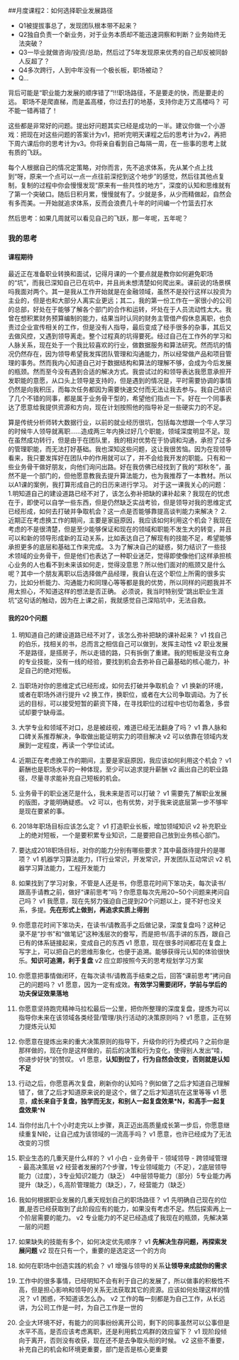 ##月度课程2：如何选择职业发展路径
- Q1被提拔事总了，发现团队根本带不起来？
- Q2独自负责一个新业务，对于业务本质却不能迅速洞察和判断？业务始终无法突破？
- Q3一毕业就做咨询/投资/总助，然后过了5年发现原来优秀的自己却反被同龄人反超了？
- Q4多次跨行，人到中年没有一个极长板，职场被动？
- Q...


背后可能是“职业能力发展的顺序错了”!!!职场路径，不是要走的快，而是要走的远。
职场不是爬直梯，而是盖高楼，你过去打的地基，支持你走万丈高楼吗？
可不能一错再错了！

这些都是非常好的问题。提出好问题其实已经是成功的一半。建议你做一个小游戏：把现在对这些问题的答案计为v1，把听完明天课程之后的思考计为v2，再把下周六课后你的思考计为v3。你将亲自看到自己每隔一周，在一些事的思考上就有质的飞跃。

每个人根据自己的情况定策略，对你而言，先不追求体系，先从某个点上找到“呀，原来一个点可以一点一点往前深挖到这个地步”的感觉，然后往其他点复制，复制的过程中你会慢慢发现“原来有一些共性的地方”，深度的认知和思维就有了第一个突破口。随后日积月累，慢慢就有了。少就是多，从少而精做起，自然会有多而美。一开始就追求体系，反而会浪费几十年的时间编一个竹篮去打水

然后思考：如果几周就可以看见自己的飞跃，那一年呢，五年呢？

### 我的思考
#### 课程期待
最近正在准备职业转换和面试，记得月课的一个要点就是教你如何避免职场的“坑”，而我已深知自己已在坑中，并且尚未想清楚如何爬出来。课前说的场景棋吗我面对两个。其一是我从工作开始就是在金融领域，虽然不是投行这样以投资为主业的，但是也和大部分人离实业更远；其二，我的第一份工作在一家很小的公司的总部，好处在于能够了解各个部门的合作和运转，坏处在于人员流动性太大。我曾在想积累财务预算编制的能力，结果当时认同的财务主管借产假休息离职，也负责过企业宣传相关的工作，但是没有人指导，最后变成了经手很多的杂事，其后又去做风控，又遇到领导离走。整个过程真的坑得要死。经过自己在工作外的学习和人脉关系，现在处于一个我比较喜欢的行业，做数据服务和算法研究。然而坑的情况仍然存在，因为领导希望我发挥团队管理和沟通能力，所以经常做产品和项目管理的事务。然而我内心知道自己对于数据结构和算法的理解不够，会成为今后发展的瓶颈。然而至今没有遇到合适的解决方式。我尝试过的和领导表达我愿意承担开发职能的意愿，从口头上领导是支持的，但是遇到的情况是，平时需要协调的事情仍然是向我积压，而每次任务都因为需要快速交付而无法让我去参与。我自己结识了几个不错的同事，都是属于业务骨干型的，希望他们指点一下。好在一个同事表达了愿意给我提供资源和方向，现在计划按照他的指导补足一些硬实力的不足。

算是传统分析师转大数据行业，以前的就业经历很坑，包括每次想跟一个牛人学习的时候牛人领导就离职……造成两三年内换过好几个职能，领域深度明显不足。现在虽然成功转行，但是由于在团队里，我的相对优势在于协调和沟通，承担了过多的管理职能，而无法打好基础。我也深知这些问题，这让我很苦恼。因为在现领导看来，我只要发挥好在团队中的作用就可以了，并不会给我开发的职能。只有和一些业务骨干做好朋友，向他们询问出路。好在我仿佛已经找到了我的“郑秋冬”，虽然不是一个部门的，但他愿意教我去提升算法能力，也为我推荐了一本教材。所以以A1课的案例，我打算形成自己的日历来进行学习。
对于这一课我关心的问题：
1.明知道自己的建设道路已经不对了，该怎么弥补把缺的课补起来？我现在的忧虑在于，即使可以自学一些东西，但是仍然缺乏实战考验，但是领导对我的思维定式已经形成，如何去打破并争取机会？这一点是否能够靠提高谈判能力来解决？
2.近期正在考虑换工作的期间，主要是家庭原因，我应该如何利用这个机会？我现在考虑的不是很清楚，但是至少能够保证和现在的领域和职能不发生大的转变，并且可以和新的领导形成新的互动关系，比如表达自己了解现有的技能不足，希望能够承担更多的底层和基础工作来完成。
3.为了解决自己的疑惑，努力结识了一些技术领域的业务骨干，但是他们也表达了一种职业迷茫，觉得即使像他们这样承担核心业务的人也看不到未来该如何走，觉得没意思？所以他们面对的瓶颈又是什么呢？其中一个朋友离职以后选择做产品经理，我自认在这个职位上所需的很多实力，比如分析能力、沟通能力和同理心等等都是我的优势，所以同样的问题我并不用太担心，不知道这样的想法是否正确。
必须说，我当时特别受“跳出职业生涯坑”这句话的触动，因为在上课之前，我就感觉自己深陷坑中，无法自救。

#### 我的20个问题
1. 明知道自己的建设道路已经不对了，该怎么弥补把缺的课补起来？
v1 找自己的伯乐，找相关的书，总而言之相信自己可以做到，发挥主动性
v2 职业发展不是路径，是搭房子，所以走错的路，只有拆倒了重建。我的短板是没有立身的专业技能，没有一线的经验，要找到机会去弥补自己最基础的核心能力，补足自己的绝对短板。

2. 当职场对你的思维定式已经形成，如何去打破并争取机会？
v1 换新的环境，或者在职场外进行提升
v2 换工作，换职位，或者在大公司争取调动。为了长远的目标，可以接受短暂的薪资下降，在寻找职位的过程中也切勿着急，多尝试却要宁缺毋滥。

3. 大学专业和领域不对口，总是被歧视，难道已经无法翻身了吗？
v1 靠人脉和口碑关系推荐解决，争取做出能证明实力的项目解决
v2 可以依靠在领域内发展到一定程度，再读一个学位试试。

4. 近期正在考虑换工作的期间，主要是家庭原因，我应该如何利用这个机会？
v1 薪酬也是职场水平的一种体现，至少可以追求提升薪酬
v2 画出自己的职业路径，尽量寻求能补充自己短板的机会。

5. 业务骨干的职业迷茫是什么，我未来是否可以打破？
v1 需要先了解职业发展的版图，才能明确疑惑。
v2 可以，也有优势，对于我来说底层第一步不够牢是现在要紧的事。

6. 2018年职场目标应该怎么定？
v1 打造职业长板，增加领域知识
v2 补充职业上的绝对短板，一个是要积累专业知识，二是要把自己放到业务核心部门。

7. 要达成2018职场目标，对你的能力分别有哪些要求？其中最亟待提升的是哪项？
v1 机器学习算法能力，IT行业常识，开发常识，开发团队互动常识
v2 机器学习算法能力，工程开发能力

8. 如果找到了学习对象，不管是人还是书，你愿意花时间下笨功夫，每次读书/跟高手请教之前，做好“课前思考”吗？你愿意每次先用20~50个问题来拷问自己吗？
v1 我愿意，现在先努力强迫自己提到20个问题以上，提不好也没关系，多提。**先在形式上做到，再追求实质上得到**


9. 你愿意花时间下笨功夫，在读书/请教高手之后做记录，深度复盘吗？这种记录不是“抄书”和“做笔记”这种浅层次的誊写，而是把书/高手讲的东西，跟自己已有的体系链接起来，变成自己的东西
v1 愿意，现在很多时间都花在复盘上写字上，可以把自己的思维形象化，也便于追溯。能够获得元认知的体验很快乐。**知识可追溯，利于复盘**
v2 应立即按照今天的思考规划学习方案

10. 你愿意把事情做闭环，在每次读书/请教高手结束之后，回答“课前思考”拷问自己的问题吗？
v1 愿意，因为一定有成效。**有效学习需要闭环，学前与学后的功夫保证效果落地**


11. 你愿意坚持跑完精神马拉松最后一公里，把你所整理的深度复盘，提炼为可以指导你未来在该领域各类经营/管理/执行活动的决策原则吗？
v1 愿意，正在努力提炼元认知


12. 你愿意在提炼出来的重大决策原则的指导下，升级你的行为模式吗？之前你是那样做的，现在你是这样做的，前后的决策和行为变化，使得别人发出“哇，你进步好快”的赞叹。
v1 愿意，**认知到位了，行为自然会改变，否则就是认知不足**


13. 行动之后，你愿意再次复盘，刷新你的认知吗？例如做了之后才知道自己理解错了，做了之后才知道原来说的是这个，做了之后才知道坑在这里等等
v1 愿意，**成长来自于复盘，独学而无友，和别人一起复盘效果*N，和高手一起复盘效果^N**


14. 当你付出几十个小时走完以上步骤，真正迈出高质量成长第一步后，你愿意继续重复N轮，让自己成为该领域的一流高手吗？
v1 愿意，也许已经成为了无法改变的习惯


15. 职业生态的几重天是什么样的？
v1 小白 - 业务骨干 - 领域领导 - 跨领域管理 - 最高决策层
v2 经营者发展的7个步骤，1专业领域能力（不足），2底层领导能力（过度），3专业知识2能力（缺乏）
4中层领导能力（部分）5专业能力再提升（缺乏），6,高阶管理能力（缺乏），7，经营能力（缺乏）

16. 我如何根据职业发展的几重天规划自己的职场路径？
v1 先明确自己现在的位置,是否已经获取到了此阶段应有的能力，如果没有考虑不足。然后探索再上一个阶层需要的能力。
v2 专业能力的不足已经造成了我现在的瓶颈，先解决第一层的问题

17. 如果缺失的技能有多个，如何决定优先顺序？
v1 **先解决生存问题，再探索发展问题**
v2 现在只有一个，重要的是选定这一个的方向

18. 如何在职场中创造实践的机会？
v1 增强与领导的关系**让领导来成就你的需求**


19. 工作中的很多事情，已经明知不会有利于自己的发展了，所以做事的积极性不高，但是担心影响和领导的关系无法获取其它的资源。应该如何处理这样的情况？
v1 困惑，不知道该怎么办。
v2 工作的每一刻都是为自己工作，从长远讲，为公司工作是一时，为自己工作是一世的

20. 企业大环境不好，有能力的同事纷纷离开公司，剩下的同事虽然可以公事但是水平不高，是否应该考虑离职，还是利用鹤立鸡群的效应留下？
v1 现阶段倾向于离开，否则没有收获，现在还不是去争取头衔的时候。
v2 这些不重要，补充自己的机会和环境更重要，部门是否是核心更重要
